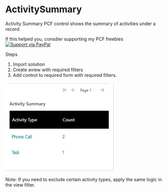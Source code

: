 # ActivitySummary 
Activity Summary PCF control shows the summary of activities under a record.

If this helped you, consdier supporting my PCF freebies [![Support via PayPal](https://cdn.rawgit.com/twolfson/paypal-github-button/1.0.0/dist/button.svg)](https://paypal.me/nijojosephraju?locale.x=en_GB)

Steps
1. Import solution 
2. Create aview with required filters
3. Add control to required form with required filters.

![alt text](https://github.com/nijos/ActivitySummary/blob/master/App.JPG)

Note: If you need to exclude certain activity types, apply the same logic in the view filter.
